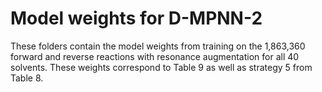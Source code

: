 # Model weights for D-MPNN-2
These folders contain the model weights from training on the 1,863,360 forward and reverse reactions with resonance augmentation for all 40 solvents.
These weights correspond to Table 9 as well as strategy 5 from Table 8.
